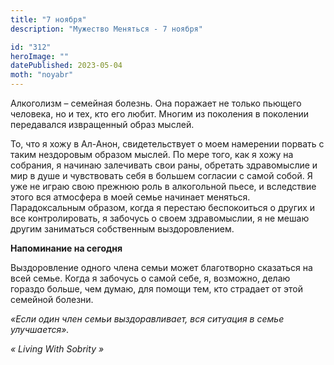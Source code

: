 ```yaml
---
title: "7 ноября"
description: "Мужество Меняться - 7 ноября"

id: "312"
heroImage: ""
datePublished: 2023-05-04
moth: "noyabr"
---
```


Алкоголизм – семейная болезнь. Она поражает не только пьющего человека, но и
тех, кто его любит. Многим из поколения в поколении передавался извращенный
образ мыслей.

То, что я хожу в Ал-Анон, свидетельствует о моем намерении порвать с таким
нездоровым образом мыслей. По мере того, как я хожу на собрания, я начинаю
залечивать свои раны, обретать здравомыслие и мир в душе и чувствовать себя в
большем согласии с самой собой. Я уже не играю свою прежнюю роль в алкогольной
пьесе, и вследствие этого вся атмосфера в моей семье начинает меняться.
Парадоксальным образом, когда я перестаю беспокоиться о других и все
контролировать, я забочусь о своем здравомыслии, я не мешаю другим заниматься
собственным выздоровлением.

**Напоминание на сегодня**

Выздоровление одного члена семьи может благотворно сказаться на всей семье.
Когда я забочусь о самой себе, я, возможно, делаю гораздо больше, чем думаю,
для помощи тем, кто страдает от этой семейной болезни.

_«Если один член семьи выздоравливает, вся ситуация в семье улучшается»._

_«_ _Living_ _With_ _Sobrity_ _»_

